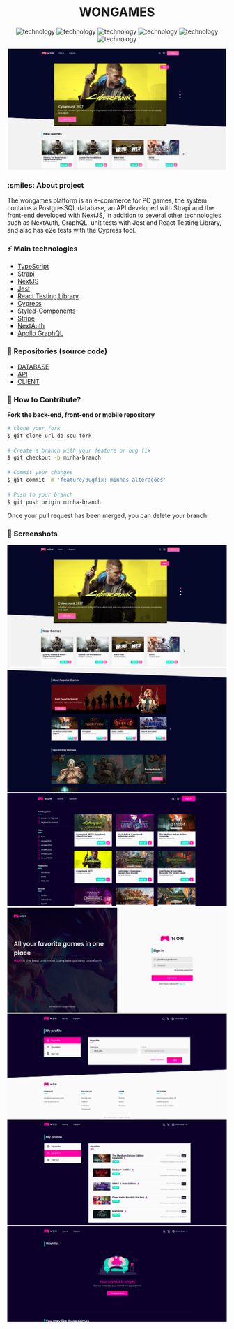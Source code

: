<div align="center" style="margin-bottom: 20px;">
  <h1>WONGAMES</h1>
  <p align="center">
    <img alt="technology" src="https://img.shields.io/badge/TypeScript-007ACC?style=for-the-badge&logo=typescript&logoColor=white">
    <img alt="technology" src="https://img.shields.io/badge/next.js-000000?style=for-the-badge&logo=nextdotjs&logoColor=white">
    <img alt="technology" src="https://img.shields.io/badge/GraphQl-E10098?style=for-the-badge&logo=graphql&logoColor=white">
    <img alt="technology" src="https://img.shields.io/badge/strapi-2e7eea?style=for-the-badge&logo=strapi&logoColor=white">
    <img alt="technology" src="https://img.shields.io/badge/Jest-C21325?style=for-the-badge&logo=jest&logoColor=white">
    <img alt="technology" src="https://img.shields.io/badge/Cypress-17202C?style=for-the-badge&logo=cypress&logoColor=white">
  </p>

  

  

  <img alt="gobarber" src="./assets/screenshots/screenshot-01.png" width="500" heigth="auto"/>
</div>

### :smiles: About project
The wongames platform is an e-commerce for PC games, the system contains a PostgresSQL database, an API developed with Strapi and the front-end developed with NextJS, in addition to several other technologies such as NextAuth, GraphQL, unit tests with Jest and React Testing Library, and also has e2e tests with the Cypress tool.


### :zap: Main technologies
- [TypeScript](https://www.typescriptlang.org/docs/)
- [Strapi](https://strapi.io/)
- [NextJS](https://nextjs.org/)
- [Jest](https://jestjs.io/pt-BR/docs/getting-started)
- [React Testing Library](https://testing-library.com/docs/react-testing-library/intro/)
- [Cypress](https://www.cypress.io/)
- [Styled-Components](https://styled-components.com/)
- [Stripe](https://stripe.com/)
- [NextAuth](https://next-auth.js.org/)
- [Apollo GraphQL](https://www.apollographql.com/)

### :rocket: Repositories (source code)
- [DATABASE](https://github.com/jefferson1104/wonGames-database)
- [API](https://github.com/jefferson1104/wonGames-api)
- [CLIENT](https://github.com/jefferson1104/wonGames-client)


### :thinking: How to Contribute?

**Fork the back-end, front-end or mobile repository**

```bash
# clone your fork
$ git clone url-do-seu-fork

# Create a branch with your feature or bug fix
$ git checkout -b minha-branch

# Commit your changes
$ git commit -m 'feature/bugfix: minhas alterações'

# Push to your branch
$ git push origin minha-branch
```

Once your pull request has been merged, you can delete your branch.

### 🎨 Screenshots
<p align="center">
  <img src="./assets/screenshots/screenshot-01.png">
  <img src="./assets/screenshots/screenshot-02.png">
  <img src="./assets/screenshots/screenshot-03.png">
  <img src="./assets/screenshots/screenshot-04.png">
  <img src="./assets/screenshots/screenshot-05.png">
  <img src="./assets/screenshots/screenshot-06.png">
  <img src="./assets/screenshots/screenshot-07.png">
</p>
